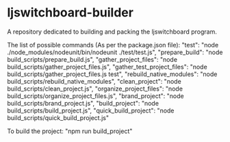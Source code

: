 # ljswitchboard-builder
A repository dedicated to building and packing the ljswitchboard program.

The list of possible commands (As per the package.json file):
"test": "node ./node_modules/nodeunit/bin/nodeunit ./test/test.js",
"prepare_build": "node build_scripts/prepare_build.js",
"gather_project_files": "node build_scripts/gather_project_files.js",
"gather_test_project_files": "node build_scripts/gather_project_files.js test",
"rebuild_native_modules": "node build_scripts/rebuild_native_modules",
"clean_project": "node build_scripts/clean_project.js",
"organize_project_files": "node build_scripts/organize_project_files.js",
"brand_project": "node build_scripts/brand_project.js",
"build_project": "node build_scripts/build_project.js",
"quick_build_project": "node build_scripts/quick_build_project.js"

To build the project:
"npm run build_project"
